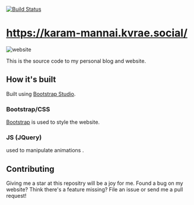 [![Build Status](https://cloud.drone.io/api/badges/Harvzor/portfolio/status.svg)](https://karam-mannai.kvrae.social/)

# https://karam-mannai.kvrae.social/

![website](https://user-images.githubusercontent.com/58667227/177841015-fab45af0-36a1-432b-8d40-b7a8c2cf78f9.jpeg)

This is the source code to my personal blog and website.

## How it's built

Built using [Bootstrap Studio](https://bootstrapstudio.io/).

### Bootstrap/CSS

[Bootstrap](https://getbootstrap.com/) is used to style the website. 

### JS (JQuery)

used to manipulate animations .

## Contributing

Giving me a star at this repositry will be a joy for me.
Found a bug on my website? 
Think there's a feature missing? 
File an issue or send me a pull request!
